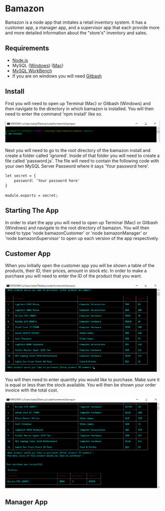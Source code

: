 # Bamazon

Bamazon is a node app that imitates a retail inventory system. It has a customer app, a manager app, and a supervisor app that each provide more and more detailed information about the "store's" inventory and sales.

## Requirements
- [Node.js](https://nodejs.org/en/download/) 
- MySQL ([Windows](https://dev.mysql.com/downloads/windows/installer/8.0.html)) ([Mac](https://dev.mysql.com/downloads/mysql))
- [MySQL WorkBench](https://dev.mysql.com/downloads/workbench/)
- If you are on windows you will need [Gitbash](https://git-scm.com/downloads)

## Install
First you will need to open up Terminal (Mac) or Gitbash (Windows) and then navigate to the directory in which bamazon is installed. You will then need to enter the command 'npm install' like so.

![](images/npm.png)

Next you will need to go to the root directory of the bamazon install and create a folder called 'ignored'. Inside of that folder you will need to create a file called 'password.js'. The file will need to contain the following code with your own MySQL Server Password where it says 'Your password here'.

```JS
let secret = {
    password: 'Your password here'
}

module.exports = secret;
```

## Starting The App
In order to start the app you will need to open up Terminal (Mac) or Gitbash (Windows) and navigate to the root directory of bamazon. You will then need to type 'node bamazonCustomer' or 'node bamazonManager' or 'node bamazonSupervisor' to open up each version of the app respectively.

## Customer App
When you initially open the customer app you will be shown a table of the products, their ID, their prices, amount in stock etc. In order to make a purchase you will need to enter the ID of the product that you want.

![](images/productid.png)

You will then need to enter quantity you would like to purchase. Make sure it is equal or less than the stock available. You will then be shown your order invoice with the total cost.

![](images/invoice.png)

## Manager App
